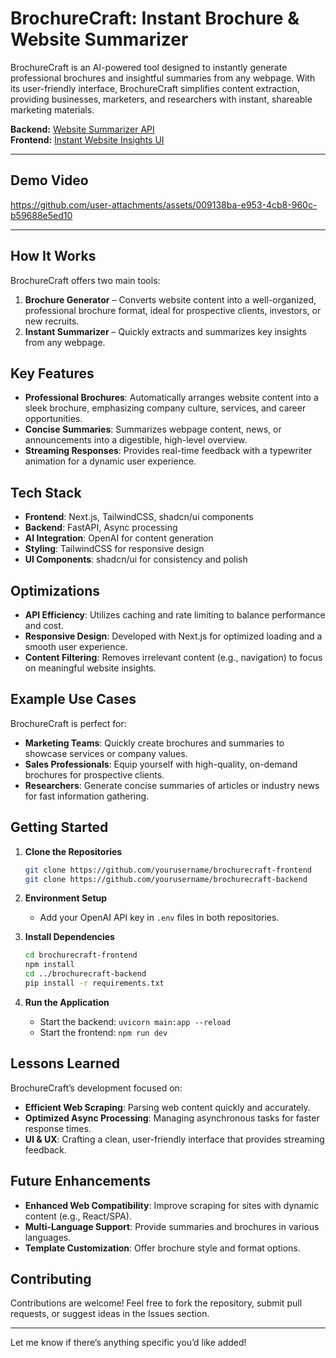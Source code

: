 # BrochureCraft: Instant Brochure & Website Summarizer

BrochureCraft is an AI-powered tool designed to instantly generate professional brochures and insightful summaries from any webpage. With its user-friendly interface, BrochureCraft simplifies content extraction, providing businesses, marketers, and researchers with instant, shareable marketing materials.

**Backend:** [Website Summarizer API](https://website-summarizer-iorx.onrender.com/docs)  
**Frontend:** [Instant Website Insights UI](https://website-summarizer-frontend.vercel.app)

---

## Demo Video

https://github.com/user-attachments/assets/009138ba-e953-4cb8-960c-b59688e5ed10

---

## How It Works

BrochureCraft offers two main tools:

1. **Brochure Generator** – Converts website content into a well-organized, professional brochure format, ideal for prospective clients, investors, or new recruits.
2. **Instant Summarizer** – Quickly extracts and summarizes key insights from any webpage.

## Key Features

- **Professional Brochures**: Automatically arranges website content into a sleek brochure, emphasizing company culture, services, and career opportunities.
- **Concise Summaries**: Summarizes webpage content, news, or announcements into a digestible, high-level overview.
- **Streaming Responses**: Provides real-time feedback with a typewriter animation for a dynamic user experience.

## Tech Stack

- **Frontend**: Next.js, TailwindCSS, shadcn/ui components
- **Backend**: FastAPI, Async processing
- **AI Integration**: OpenAI for content generation
- **Styling**: TailwindCSS for responsive design
- **UI Components**: shadcn/ui for consistency and polish

## Optimizations

- **API Efficiency**: Utilizes caching and rate limiting to balance performance and cost.
- **Responsive Design**: Developed with Next.js for optimized loading and a smooth user experience.
- **Content Filtering**: Removes irrelevant content (e.g., navigation) to focus on meaningful website insights.

## Example Use Cases

BrochureCraft is perfect for:

- **Marketing Teams**: Quickly create brochures and summaries to showcase services or company values.
- **Sales Professionals**: Equip yourself with high-quality, on-demand brochures for prospective clients.
- **Researchers**: Generate concise summaries of articles or industry news for fast information gathering.

## Getting Started

1. **Clone the Repositories**
   ```bash
   git clone https://github.com/yourusername/brochurecraft-frontend
   git clone https://github.com/yourusername/brochurecraft-backend
   ```
2. **Environment Setup**
   - Add your OpenAI API key in `.env` files in both repositories.
3. **Install Dependencies**

   ```bash
   cd brochurecraft-frontend
   npm install
   cd ../brochurecraft-backend
   pip install -r requirements.txt
   ```

4. **Run the Application**
   - Start the backend: `uvicorn main:app --reload`
   - Start the frontend: `npm run dev`

## Lessons Learned

BrochureCraft’s development focused on:

- **Efficient Web Scraping**: Parsing web content quickly and accurately.
- **Optimized Async Processing**: Managing asynchronous tasks for faster response times.
- **UI & UX**: Crafting a clean, user-friendly interface that provides streaming feedback.

## Future Enhancements

- **Enhanced Web Compatibility**: Improve scraping for sites with dynamic content (e.g., React/SPA).
- **Multi-Language Support**: Provide summaries and brochures in various languages.
- **Template Customization**: Offer brochure style and format options.

## Contributing

Contributions are welcome! Feel free to fork the repository, submit pull requests, or suggest ideas in the Issues section.

---

Let me know if there’s anything specific you’d like added!
